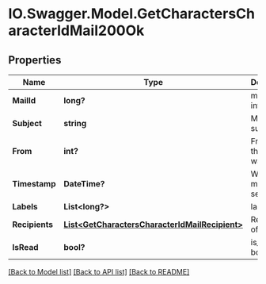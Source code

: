 # IO.Swagger.Model.GetCharactersCharacterIdMail200Ok
## Properties

Name | Type | Description | Notes
------------ | ------------- | ------------- | -------------
**MailId** | **long?** | mail_id integer | [optional] 
**Subject** | **string** | Mail subject | [optional] 
**From** | **int?** | From whom the mail was sent | [optional] 
**Timestamp** | **DateTime?** | When the mail was sent | [optional] 
**Labels** | **List&lt;long?&gt;** | labels array | [optional] 
**Recipients** | [**List&lt;GetCharactersCharacterIdMailRecipient&gt;**](GetCharactersCharacterIdMailRecipient.md) | Recipients of the mail | [optional] 
**IsRead** | **bool?** | is_read boolean | [optional] 

[[Back to Model list]](../README.md#documentation-for-models) [[Back to API list]](../README.md#documentation-for-api-endpoints) [[Back to README]](../README.md)

